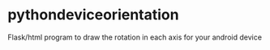 # pythondeviceorientation
Flask/html program to draw the rotation in each axis for your android device

